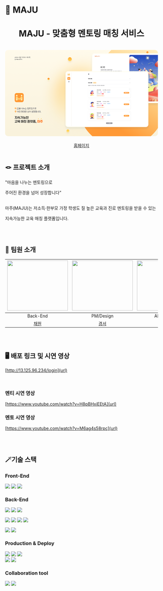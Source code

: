 # 🤝 MAJU

<div align="center">
  <h1>MAJU - 맞춤형 멘토링 매칭 서비스</h1>
</div>

<br/>

<div align="center">
  <img src="./assets/introduce.png" alt="Main" style="border-radius: 10px;"/>
</div>

<br/>

<div align="center">
  <a href="http://13.125.96.234/login">홈페이지</a>
</div>

<br/>

## 🪢 프로젝트 소개

"마음을 나누는 멘토링으로

주어진 환경을 넘어 성장합니다"
<br><br>

마주(MAJU)는 저소득·한부모 가정 학생도 질 높은 교육과 진로 멘토링을 받을 수 있는

지속가능한 교육 매칭 플랫폼입니다.

<br><br>

## 👭 팀원 소개



| <img src =https://github.com/user-attachments/assets/8b0f6e2a-3e5a-4b9c-8ea0-8dc20353a2c9 width="200" height="165"> | <img src =https://github.com/user-attachments/assets/8b0f6e2a-3e5a-4b9c-8ea0-8dc20353a2c9 width="200" height="165"> | <img src =https://github.com/user-attachments/assets/fb9b8938-6156-4715-b7f1-f5bd09b11296 width="200" height="165"> | <img src =https://github.com/user-attachments/assets/eb97a7f7-5130-4949-bd8e-79bac02deaa1 width="200" height="165"> | <img src =https://github.com/user-attachments/assets/8b0f6e2a-3e5a-4b9c-8ea0-8dc20353a2c9 width="200" height="165"> |  
|:-----------------------------------------------------------------------------------------------------------------------------------------:|:-----------------------------------------------------------------------------------------------------------------------------------------:|:------------------------------------------------------------------------------------------------------------------------------------------:|:-----------------------------------------------------------------------------------------------------------------------------------------:|:------------------------------------------------------------------------------------------------------------------------------------------:|
|                                                                 Back-End                                                                 |                                                                 PM/Design                                                                 |                                                                  AI/Back-End                                                                  |                                                                 Front-End                                                                  |                                                                  Back-End                                                                  |Back-End|
|                                                     [채원](https://github.com/offzeroma1)                                                     |                                                   [경서](https://www.instagram.com/starofdesigner?igsh=MXQ3dHB6ZGR6aDQ5NA%3D%3D&utm_source=qr)                                                    |                                                    [태민](https://github.com/therapeuti)                                                     |                                                    [여울](https://github.com/yeowul)                                                     |                                                     [송경](https://github.com/miiiiiin)                                                      |

<br><br>


## 🖥 배포 링크 및 시연 영상

[http://13.125.96.234/login](url)

<br>

### 멘티 시연 영상

[https://www.youtube.com/watch?v=H8pBHxiEEtA](url)



### 멘토 시연 영상

[https://www.youtube.com/watch?v=M6ag4s58rpc](url)
<br><br>

</br>

## 🪄기술 스택

### Front-End
<img src="https://img.shields.io/badge/react-61DAFB?style=for-the-badge&logo=react&logoColor=white"> <img src="https://img.shields.io/badge/typescript-3178C6?style=for-the-badge&logo=typescript&logoColor=white"> <img src = "https://img.shields.io/badge/Tailwind_CSS-grey?style=for-the-badge&logo=tailwind-css&logoColor=38B2AC">


### Back-End
<img src="https://img.shields.io/badge/java-007396?style=for-the-badge&logo=java&logoColor=white"> <img src="https://img.shields.io/badge/Spring%20Boot-6DB33F?style=for-the-badge&logo=springboot&logoColor=white"> <img src="https://img.shields.io/badge/gradle-02303A?style=for-the-badge&logo=gradle&logoColor=white">

<img src="https://img.shields.io/badge/Spring%20Security-6DB33F?style=for-the-badge&logo=springsecurity&logoColor=white"> <img src="https://img.shields.io/badge/JWT-black?style=plastic&logo=JSON%20web%20tokens"> <img src="https://img.shields.io/badge/OAUTH2-EC1C24?style=for-the-badge&logo=Authy&logoColor=white"> <img src="https://img.shields.io/badge/MySQL-4479A1?style=for-the-badge&logo=mysql&logoColor=white">

<img src = "https://img.shields.io/badge/Flask-000000?style=for-the-badge&logo=Flask&logoColor=white"> <img src = "https://img.shields.io/badge/-OpenAI%20API-eee?style=flat-square&logo=openai&logoColor=412991">
<br>

### Production & Deploy
<img src="https://img.shields.io/badge/aws-232F3E?style=for-the-badge&logo=amazonaws&logoColor=white"> <img src="https://img.shields.io/badge/ec2-FF9900?style=for-the-badge&logo=amazonec2&logoColor=white"> <img src="https://img.shields.io/badge/github-181717?style=for-the-badge&logo=github&logoColor=white">
<br>
 <img src="https://img.shields.io/badge/git-F05032?style=for-the-badge&logo=git&logoColor=white"> <img src="https://img.shields.io/badge/docker-257bd6?style=for-the-badge&logo=docker&logoColor=white">

### Collaboration tool
<img src="https://img.shields.io/badge/notion-000000?style=for-the-badge&logo=notion&logoColor=white"> <img src="https://img.shields.io/badge/Figma-F24E1E?style=for-the-badge&logo=figma&logoColor=white">
  
<br/>

